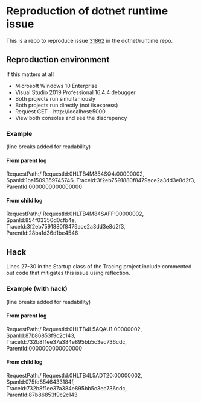 # Reproduction of dotnet runtime issue

This is a repo to reproduce issue [31862](https://github.com/dotnet/runtime/issues/31862) in the dotnet/runtime repo. 

## Reproduction environment

If this matters at all

* Microsoft Windows 10 Enterprise
* Visual Studio 2019 Professional 16.4.4 debugger
* Both projects run simultaniously
* Both projects run directly (not iisexpress)
* Request GET - http://localhost:5000
* View both consoles and see the discrepency

### Example
(line breaks added for readability)

#### From parent log

RequestPath:/ 
RequestId:0HLTB4M854SQ4:00000002, 
SpanId:1ba1509359745746, 
TraceId:3f2eb7591880f8479ace2a3dd3e8d2f3, 
ParentId:0000000000000000

#### From child log

RequestPath:/ 
RequestId:0HLTB4M84SAFF:00000002, 
SpanId:854f03350d0cfb4e, 
TraceId:3f2eb7591880f8479ace2a3dd3e8d2f3, 
ParentId:28ba1d36d1be4546

## Hack

Lines 27-30 in the Startup class of the Tracing project include commented out code that mitigates this issue using reflection.

### Example (with hack)
(line breaks added for readability)

#### From parent log

RequestPath:/ 
RequestId:0HLTB4L5AQAU1:00000002, 
SpanId:87b86853f9c2c143, 
TraceId:732b8f1ee37a384e895bb5c3ec736cdc, 
ParentId:0000000000000000

#### From child log

RequestPath:/ 
RequestId:0HLTB4L5ADT20:00000002, 
SpanId:075fd8546433184f, 
TraceId:732b8f1ee37a384e895bb5c3ec736cdc, 
ParentId:87b86853f9c2c143